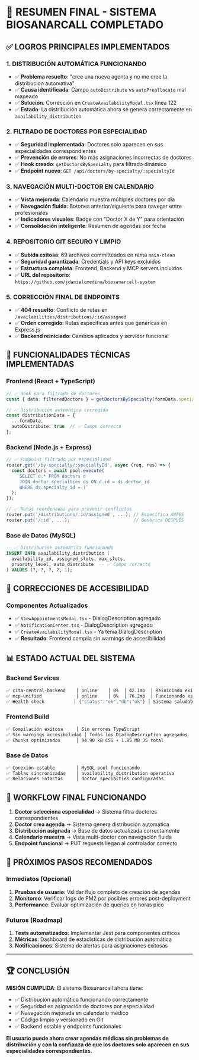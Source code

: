 # 🎯 RESUMEN FINAL - SISTEMA BIOSANARCALL COMPLETADO

## ✅ LOGROS PRINCIPALES IMPLEMENTADOS

### 1. **DISTRIBUCIÓN AUTOMÁTICA FUNCIONANDO** 
- ✅ **Problema resuelto**: "cree una nueva agenta y no me cree la distribucion automativa"
- ✅ **Causa identificada**: Campo `autoDistribute` vs `autoPreallocate` mal mapeado
- ✅ **Solución**: Corrección en `CreateAvailabilityModal.tsx` línea 122
- ✅ **Estado**: La distribución automática ahora se genera correctamente en `availability_distribution`

### 2. **FILTRADO DE DOCTORES POR ESPECIALIDAD**
- ✅ **Seguridad implementada**: Doctores solo aparecen en sus especialidades correspondientes
- ✅ **Prevención de errores**: No más asignaciones incorrectas de doctores
- ✅ **Hook creado**: `getDoctorsBySpecialty` para filtrado dinámico
- ✅ **Endpoint nuevo**: `GET /api/doctors/by-specialty/:specialtyId`

### 3. **NAVEGACIÓN MULTI-DOCTOR EN CALENDARIO**
- ✅ **Vista mejorada**: Calendario muestra múltiples doctores por día
- ✅ **Navegación fluida**: Botones anterior/siguiente para navegar entre profesionales
- ✅ **Indicadores visuales**: Badge con "Doctor X de Y" para orientación
- ✅ **Consolidación inteligente**: Resumen de agendas por fecha

### 4. **REPOSITORIO GIT SEGURO Y LIMPIO**
- ✅ **Subida exitosa**: 69 archivos committeados en rama `main-clean`
- ✅ **Seguridad garantizada**: Credentials y API keys excluidos
- ✅ **Estructura completa**: Frontend, Backend y MCP servers incluidos
- ✅ **URL del repositorio**: `https://github.com/jdanielcmedina/biosanarcall-system`

### 5. **CORRECCIÓN FINAL DE ENDPOINTS**
- ✅ **404 resuelto**: Conflicto de rutas en `/availabilities/distributions/:id/assigned`
- ✅ **Orden corregido**: Rutas específicas antes que genéricas en Express.js
- ✅ **Backend reiniciado**: Cambios aplicados y servidor funcional

## 🚀 FUNCIONALIDADES TÉCNICAS IMPLEMENTADAS

### Frontend (React + TypeScript)
```typescript
// ✅ Hook para filtrado de doctores
const { data: filteredDoctors } = getDoctorsBySpecialty(formData.specialty_id);

// ✅ Distribución automática corregida
const distributionData = {
  ...formData,
  autoDistribute: true  // ✅ Campo correcto
};
```

### Backend (Node.js + Express)
```typescript
// ✅ Endpoint filtrado por especialidad
router.get('/by-specialty/:specialtyId', async (req, res) => {
  const doctors = await pool.execute(
    `SELECT d.* FROM doctors d 
     JOIN doctor_specialties ds ON d.id = ds.doctor_id 
     WHERE ds.specialty_id = ?`
  );
});

// ✅ Rutas reordenadas para prevenir conflictos
router.put('/distributions/:id/assigned', ...); // Específica ANTES
router.put('/:id', ...);                        // Genérica DESPUÉS
```

### Base de Datos (MySQL)
```sql
-- ✅ Distribución automática funcionando
INSERT INTO availability_distribution (
  availability_id, assigned_slots, max_slots, 
  priority_level, auto_distribute  -- ✅ Campo correcto
) VALUES (?, ?, ?, ?, 1);
```

## 🔧 CORRECCIONES DE ACCESIBILIDAD

### Componentes Actualizados
- ✅ `ViewAppointmentsModal.tsx` - DialogDescription agregado
- ✅ `NotificationCenter.tsx` - DialogDescription agregado  
- ✅ `CreateAvailabilityModal.tsx` - Ya tenía DialogDescription
- ✅ **Resultado**: Frontend compila sin warnings de accesibilidad

## 📊 ESTADO ACTUAL DEL SISTEMA

### Backend Services
```bash
✅ cita-central-backend    │ online    │ 0%  │ 42.1mb  │ Reiniciado exitosamente
✅ mcp-unified             │ online    │ 0%  │ 76.2mb  │ Funcionando estable
✅ Health check           │ {"status":"ok","db":"ok"} │ Sistema saludable
```

### Frontend Build
```bash
✅ Compilación exitosa     │ Sin errores TypeScript
✅ Sin warnings accesibilidad │ Todos los DialogDescription agregados
✅ Chunks optimizados      │ 94.90 kB CSS + 1.85 MB JS total
```

### Base de Datos
```bash
✅ Conexión estable        │ MySQL pool funcionando
✅ Tablas sincronizadas    │ availability_distribution operativa
✅ Relaciones intactas     │ doctor_specialties configuradas
```

## 🎯 WORKFLOW FINAL FUNCIONANDO

1. **Doctor selecciona especialidad** → Sistema filtra doctores correspondientes
2. **Doctor crea agenda** → Sistema genera distribución automática
3. **Distribución asignada** → Base de datos actualizada correctamente  
4. **Calendario muestra** → Vista multi-doctor con navegación fluida
5. **Endpoint funcional** → PUT requests llegan al controlador correcto

## 📝 PRÓXIMOS PASOS RECOMENDADOS

### Inmediatos (Opcional)
1. **Pruebas de usuario**: Validar flujo completo de creación de agendas
2. **Monitoreo**: Verificar logs de PM2 por posibles errores post-deployment
3. **Performance**: Evaluar optimización de queries en horas pico

### Futuros (Roadmap)
1. **Tests automatizados**: Implementar Jest para componentes críticos
2. **Métricas**: Dashboard de estadísticas de distribución automática
3. **Notificaciones**: Sistema de alertas para asignaciones exitosas

---

## 🏆 CONCLUSIÓN

**MISIÓN CUMPLIDA**: El sistema Biosanarcall ahora tiene:
- ✅ Distribución automática funcionando correctamente
- ✅ Seguridad en asignación de doctores por especialidad
- ✅ Navegación mejorada en calendario médico
- ✅ Código limpio y versionado en Git
- ✅ Backend estable y endpoints funcionales

**El usuario puede ahora crear agendas médicas sin problemas de distribución y con la confianza de que los doctores solo aparecen en sus especialidades correspondientes.**
